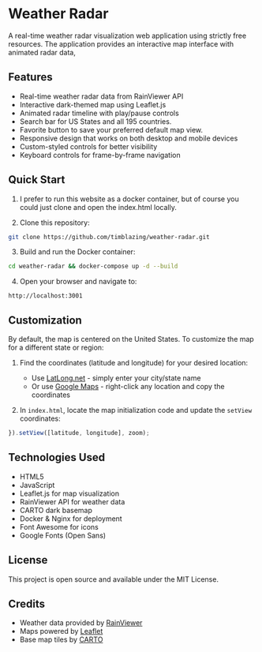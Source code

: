 # Weather Radar

A real-time weather radar visualization web application using strictly free resources. The application provides an interactive map interface with animated radar data,

## Features

- Real-time weather radar data from RainViewer API
- Interactive dark-themed map using Leaflet.js
- Animated radar timeline with play/pause controls
- Search bar for US States and all 195 countries.
- Favorite button to save your preferred default map view.
- Responsive design that works on both desktop and mobile devices
- Custom-styled controls for better visibility
- Keyboard controls for frame-by-frame navigation

## Quick Start

1. I prefer to run this website as a docker container, but of course you could just clone and open the index.html locally.

2. Clone this repository:
```bash
git clone https://github.com/timblazing/weather-radar.git
```

3. Build and run the Docker container:
```bash
cd weather-radar && docker-compose up -d --build
```

4. Open your browser and navigate to:
```
http://localhost:3001
```

## Customization

By default, the map is centered on the United States. To customize the map for a different state or region:

1. Find the coordinates (latitude and longitude) for your desired location:
   - Use [LatLong.net](https://www.latlong.net/) - simply enter your city/state name
   - Or use [Google Maps](https://support.google.com/maps/answer/18539) - right-click any location and copy the coordinates

2. In `index.html`, locate the map initialization code and update the `setView` coordinates:
```javascript
}).setView([latitude, longitude], zoom);
```

## Technologies Used

- HTML5
- JavaScript
- Leaflet.js for map visualization
- RainViewer API for weather data
- CARTO dark basemap
- Docker & Nginx for deployment
- Font Awesome for icons
- Google Fonts (Open Sans)

## License

This project is open source and available under the MIT License.

## Credits

- Weather data provided by [RainViewer](https://www.rainviewer.com/)
- Maps powered by [Leaflet](https://leafletjs.com/)
- Base map tiles by [CARTO](https://carto.com/)
